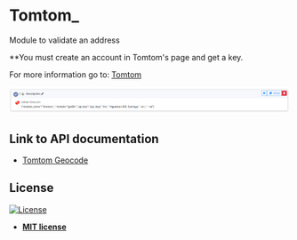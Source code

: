 # Tomtom_
 Module to validate an address
 
 **You must create an account in Tomtom's page and get a key.

For more information go to: <a href="https://developer.tomtom.com/">Tomtom</a>


![alt text](https://raw.githubusercontent.com/rocketbot-cl/Tomtom_/master/example/tomtom.png)

<h2>Link to API documentation</h2>
<p>
  <ul>
    <li>
      <a href="https://developer.tomtom.com/search-api/search-api-documentation">
        Tomtom Geocode
      </a>
    </li>
  </ul> 
</p>

<h2>License</h2>

<p><a href="http://badges.mit-license.org" rel="nofollow"><img src="https://camo.githubusercontent.com/107590fac8cbd65071396bb4d04040f76cde5bde/687474703a2f2f696d672e736869656c64732e696f2f3a6c6963656e73652d6d69742d626c75652e7376673f7374796c653d666c61742d737175617265" alt="License" data-canonical-src="http://img.shields.io/:license-mit-blue.svg?style=flat-square" style="max-width:100%;"></a></p>

<ul>
  <li><strong><a href="http://opensource.org/licenses/mit-license.php" rel="nofollow">MIT license</a></strong></li>
</ul>  
